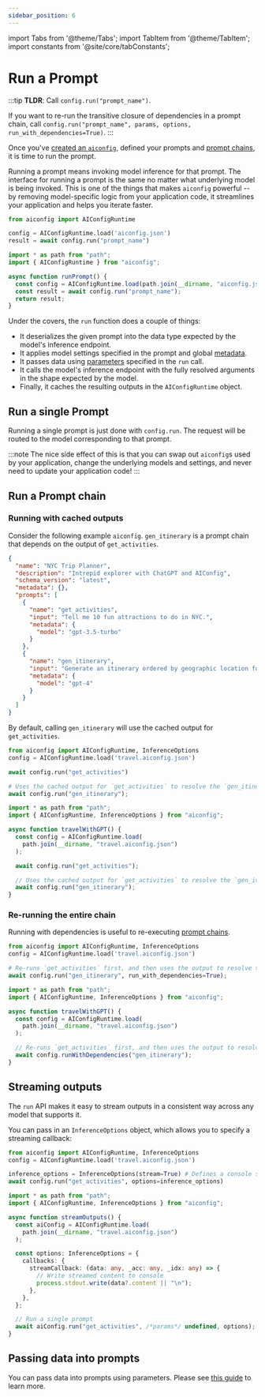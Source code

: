 ```yaml
---
sidebar_position: 6
---
```


import Tabs from '@theme/Tabs';
import TabItem from '@theme/TabItem';
import constants from '@site/core/tabConstants';

# Run a Prompt

:::tip
**TLDR**: Call `config.run("prompt_name")`.

If you want to re-run the transitive closure of dependencies in a prompt chain, call `config.run("prompt_name", params, options, run_with_dependencies=True)`.
:::

Once you've [created an `aiconfig`](/docs/create-an-aiconfig), defined your prompts and [prompt chains](/docs/define-prompt-chain), it is time to run the prompt.

Running a prompt means invoking model inference for that prompt. The interface for running a prompt is the same no matter what underlying model is being invoked. This is one of the things that makes `aiconfig` powerful -- by removing model-specific logic from your application code, it streamlines your application and helps you iterate faster.

<Tabs groupId="aiconfig-language" queryString defaultValue={constants.defaultAIConfigLanguage} values={constants.aiConfigLanguages}>
<TabItem value="python">

```python title="app.py"
from aiconfig import AIConfigRuntime

config = AIConfigRuntime.load('aiconfig.json')
result = await config.run("prompt_name")
```

</TabItem>
<TabItem value="node">

```typescript title="app.ts"
import * as path from "path";
import { AIConfigRuntime } from "aiconfig";

async function runPrompt() {
  const config = AIConfigRuntime.load(path.join(__dirname, "aiconfig.json"));
  const result = await config.run("prompt_name");
  return result;
}
```

</TabItem>
</Tabs>

Under the covers, the `run` function does a couple of things:

- It deserializes the given prompt into the data type expected by the model's inference endpoint.
- It applies model settings specified in the prompt and global [metadata](/docs/ai-config-format#metadata).
- It passes data using [parameters](/docs/parameters) specified in the `run` call.
- It calls the model's inference endpoint with the fully resolved arguments in the shape expected by the model.
- Finally, it caches the resulting outputs in the `AIConfigRuntime` object.

## Run a single Prompt

Running a single prompt is just done with `config.run`. The request will be routed to the model corresponding to that prompt.

:::note
The nice side effect of this is that you can swap out `aiconfig`s used by your application, change the underlying models and settings, and never need to update your application code!
:::

## Run a Prompt chain

### Running with cached outputs

Consider the following example `aiconfig`. `gen_itinerary` is a prompt chain that depends on the output of `get_activities`.

```json
{
  "name": "NYC Trip Planner",
  "description": "Intrepid explorer with ChatGPT and AIConfig",
  "schema_version": "latest",
  "metadata": {},
  "prompts": [
    {
      "name": "get_activities",
      "input": "Tell me 10 fun attractions to do in NYC.",
      "metadata": {
        "model": "gpt-3.5-turbo"
      }
    },
    {
      "name": "gen_itinerary",
      "input": "Generate an itinerary ordered by geographic location for these activities: {{get_activities.output}}.",
      "metadata": {
        "model": "gpt-4"
      }
    }
  ]
}
```

By default, calling `gen_itinerary` will use the cached output for `get_activities`.

<Tabs groupId="aiconfig-language" queryString defaultValue={constants.defaultAIConfigLanguage} values={constants.aiConfigLanguages}>
<TabItem value="python">

```python title="app.py"
from aiconfig import AIConfigRuntime, InferenceOptions
config = AIConfigRuntime.load('travel.aiconfig.json')

await config.run("get_activities")

# Uses the cached output for `get_activities` to resolve the `gen_itinerary` prompt
await config.run("gen_itinerary");
```

</TabItem>
<TabItem value="node">

```typescript title="app.ts"
import * as path from "path";
import { AIConfigRuntime, InferenceOptions } from "aiconfig";

async function travelWithGPT() {
  const config = AIConfigRuntime.load(
    path.join(__dirname, "travel.aiconfig.json")
  );

  await config.run("get_activities");

  // Uses the cached output for `get_activities` to resolve the `gen_itinerary` prompt
  await config.run("gen_itinerary");
}
```

</TabItem>
</Tabs>

### Re-running the entire chain

Running with dependencies is useful to re-executing [prompt chains](/docs/define-prompt-chain).

<Tabs groupId="aiconfig-language" queryString defaultValue={constants.defaultAIConfigLanguage} values={constants.aiConfigLanguages}>
<TabItem value="python">

```python title="app.py"
from aiconfig import AIConfigRuntime, InferenceOptions
config = AIConfigRuntime.load('travel.aiconfig.json')

# Re-runs `get_activities` first, and then uses the output to resolve the `gen_itinerary` prompt
await config.run("gen_itinerary", run_with_dependencies=True);
```

</TabItem>
<TabItem value="node">

```typescript title="app.ts"
import * as path from "path";
import { AIConfigRuntime, InferenceOptions } from "aiconfig";

async function travelWithGPT() {
  const config = AIConfigRuntime.load(
    path.join(__dirname, "travel.aiconfig.json")
  );

  // Re-runs `get_activities` first, and then uses the output to resolve the `gen_itinerary` prompt
  await config.runWithDependencies("gen_itinerary");
}
```

</TabItem>
</Tabs>

## Streaming outputs

The `run` API makes it easy to stream outputs in a consistent way across any model that supports it.

You can pass in an `InferenceOptions` object, which allows you to specify a streaming callback:

<Tabs groupId="aiconfig-language" queryString defaultValue={constants.defaultAIConfigLanguage} values={constants.aiConfigLanguages}>
<TabItem value="python">

```python title="app.py"
from aiconfig import AIConfigRuntime, InferenceOptions
config = AIConfigRuntime.load('travel.aiconfig.json')

inference_options = InferenceOptions(stream=True) # Defines a console streaming callback
await config.run("get_activities", options=inference_options)
```

</TabItem>
<TabItem value="node">

```typescript title="app.ts"
import * as path from "path";
import { AIConfigRuntime, InferenceOptions } from "aiconfig";

async function streamOutputs() {
  const aiConfig = AIConfigRuntime.load(
    path.join(__dirname, "travel.aiconfig.json")
  );

  const options: InferenceOptions = {
    callbacks: {
      streamCallback: (data: any, _acc: any, _idx: any) => {
        // Write streamed content to console
        process.stdout.write(data?.content || "\n");
      },
    },
  };

  // Run a single prompt
  await aiConfig.run("get_activities", /*params*/ undefined, options);
}
```

</TabItem>
</Tabs>

## Passing data into prompts

You can pass data into prompts using parameters. Please see [this guide](/docs/parameters) to learn more.
